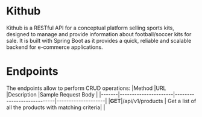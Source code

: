 # Kithub

Kithub is a RESTful API for a conceptual platform selling sports kits, designed to manage and provide information about football/soccer kits for sale. It is built with Spring Boot as it provides a quick, reliable and scalable backend for e-commerce applications.

# Endpoints
The endpoints allow to perform CRUD operations:
|Method |URL                   |Description                 |Sample Request Body |
|-------|----------------------|----------------------------|--------------------|
|**GET**|/api/v1/products      | Get a list of all the products with matching criteria|  |
